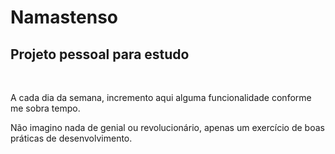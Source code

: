 # Namastenso
<h2>Projeto pessoal para estudo</h2>
<br/>
<p>A cada dia da semana, incremento aqui alguma funcionalidade conforme me sobra tempo.</p>
<p>Não imagino nada de genial ou revolucionário, apenas um exercício de boas práticas de desenvolvimento.</p>

